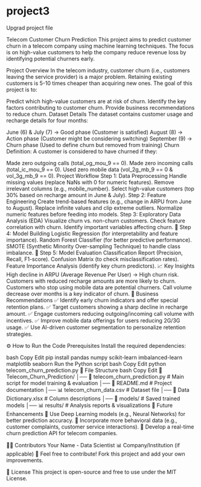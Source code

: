 # project3
Upgrad project file

Telecom Customer Churn Prediction
This project aims to predict customer churn in a telecom company using machine learning techniques. The focus is on high-value customers to help the company reduce revenue loss by identifying potential churners early.

Project Overview
In the telecom industry, customer churn (i.e., customers leaving the service provider) is a major problem. Retaining existing customers is 5-10 times cheaper than acquiring new ones. The goal of this project is to:

Predict which high-value customers are at risk of churn.
Identify the key factors contributing to customer churn.
Provide business recommendations to reduce churn.
Dataset Details
The dataset contains customer usage and recharge details for four months:

June (6) & July (7) → Good phase (Customer is satisfied)
August (8) → Action phase (Customer might be considering switching)
September (9) → Churn phase (Used to define churn but removed from training)
Churn Definition: A customer is considered to have churned if they:

Made zero outgoing calls (total_og_mou_9 == 0).
Made zero incoming calls (total_ic_mou_9 == 0).
Used zero mobile data (vol_2g_mb_9 == 0 & vol_3g_mb_9 == 0).
Project Workflow
Step 1: Data Preprocessing
Handle missing values (replace NaNs with 0 for numeric features).
Remove irrelevant columns (e.g., mobile_number).
Select high-value customers (top 30% based on recharge amount in June & July).
Step 2: Feature Engineering
Create trend-based features (e.g., change in ARPU from June to August).
Replace infinite values and clip extreme outliers.
Normalize numeric features before feeding into models.
Step 3: Exploratory Data Analysis (EDA)
Visualize churn vs. non-churn customers.
Check feature correlation with churn.
Identify important variables affecting churn.
🔹 Step 4: Model Building
Logistic Regression (for interpretability and feature importance).
Random Forest Classifier (for better predictive performance).
SMOTE (Synthetic Minority Over-sampling Technique) to handle class imbalance.
🔹 Step 5: Model Evaluation
Classification Report (Precision, Recall, F1-score).
Confusion Matrix (to check misclassification rates).
Feature Importance Analysis (identify key churn predictors).
📈 Key Insights
High decline in ARPU (Average Revenue Per User) → High churn risk.
Customers with reduced recharge amounts are more likely to churn.
Customers who stop using mobile data are potential churners.
Call volume decrease over months is a key indicator of churn.
📌 Business Recommendations
✅ Identify early churn indicators and offer special retention plans.
✅ Target customers showing a sharp decline in recharge amount.
✅ Engage customers reducing outgoing/incoming call volume with incentives.
✅ Improve mobile data offerings for users reducing 2G/3G usage.
✅ Use AI-driven customer segmentation to personalize retention strategies.

⚙️ How to Run the Code
Prerequisites
Install the required dependencies:

bash
Copy
Edit
pip install pandas numpy scikit-learn imbalanced-learn matplotlib seaborn
Run the Python script
bash
Copy
Edit
python telecom_churn_prediction.py
📌 File Structure
bash
Copy
Edit
📁 Telecom_Churn_Prediction/
│── 📄 telecom_churn_prediction.py  # Main script for model training & evaluation
│── 📄 README.md                     # Project documentation
│── 📊 telecom_churn_data.csv        # Dataset file
│── 📄 Data Dictionary.xlsx          # Column descriptions
│── 📁 models/                        # Saved trained models
│── 📊 results/                       # Analysis reports & visualizations
📌 Future Enhancements
🔹 Use Deep Learning models (e.g., Neural Networks) for better prediction accuracy.
🔹 Incorporate more behavioral data (e.g., customer complaints, customer service interactions).
🔹 Develop a real-time churn prediction API for telecom companies.

👨‍💻 Contributors
Your Name - Data Scientist 📊
Company/Institution (if applicable)
🚀 Feel free to contribute! Fork this project and add your own improvements.

📜 License
This project is open-source and free to use under the MIT License.
